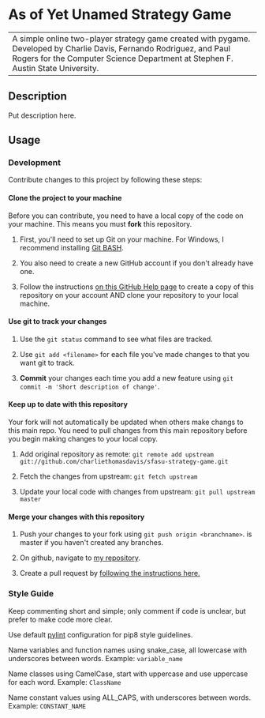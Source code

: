 # As of Yet Unamed Strategy Game

<table>
<tr>
<td>
    A simple online two-player strategy game created with pygame. Developed by Charlie Davis, Fernando Rodriguez, and Paul Rogers for the Computer Science Department at Stephen F. Austin State University.
</td>
</tr>
</table>

## Description

Put description here.

## Usage

### Development
Contribute changes to this project by following these steps:

#### Clone the project to your machine
Before you can contribute, you need to have a local copy of the code on your machine. This means you must **fork** this repository.

1. First, you'll need to set up Git on your machine. For Windows, I recommend installing [Git BASH](https://gitforwindows.org/).

2. You also need to create a new GitHub account if you don't already have one.

3. Follow the instructions [on this GitHub Help page](https://help.github.com/en/articles/fork-a-repo) to create a copy of this repository on your account AND clone your repository to your local machine.

#### Use git to track your changes

1. Use the `git status` command to see what files are tracked.

2. Use `git add <filename>` for each file you've made changes to that you want git to track.

3. **Commit** your changes each time you add a new feature using `git commit -m 'Short description of change'`.

#### Keep up to date with this repository
Your fork will not automatically be updated when others make changs to this main repo. You need to pull changes from this main repository before you begin making changes to your local copy.

1. Add original repository as remote: `git remote add upstream git://github.com/charliethomasdavis/sfasu-strategy-game.git`

2. Fetch the changes from upstream: `git fetch upstream`

3. Update your local code with changes from upstream: `git pull upstream master`

#### Merge your changes with this repository

1. Push your changes to your fork using `git push origin <branchname>`. <branchname> is master if you haven't created any branches.
    
2. On github, navigate to [my repository](https://github.com/charliethomasdavis/sfasu-strategy-game/).

3. Create a pull request by [following the instructions here.](https://help.github.com/en/articles/creating-a-pull-request-from-a-fork)

### Style Guide

Keep commenting short and simple; only comment if code is unclear, but prefer to make code more clear.

Use default [pylint](https://www.pylint.org/) configuration for pip8 style guidelines.

Name variables and function names using snake_case, all lowercase with underscores between words. Example: `variable_name`

Name classes using CamelCase, start with uppercase and use uppercase for each word. Example: `ClassName`

Name constant values using ALL_CAPS, with underscores between words. Example:  `CONSTANT_NAME`

